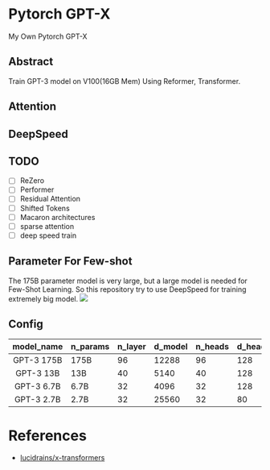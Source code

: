# Pytorch GPT-X
My Own Pytorch GPT-X 

## Abstract
Train GPT-3 model on V100(16GB Mem) Using Reformer, Transformer. 

## Attention

## DeepSpeed

## TODO

- [ ] ReZero
- [ ] Performer
- [ ] Residual Attention
- [ ] Shifted Tokens
- [ ] Macaron architectures
- [ ] sparse attention
- [ ] deep speed train

## Parameter For Few-shot
The 175B parameter model is very large, but a large model is needed for Few-Shot Learning.
So this repository try to use DeepSpeed for training extremely big model.
![](https://img1.daumcdn.net/thumb/R1280x0/?scode=mtistory2&fname=https%3A%2F%2Fblog.kakaocdn.net%2Fdn%2FbcCkzC%2FbtqEzhJ441q%2FCr6nzgvZHP4cDBj6bksKf0%2Fimg.png)

## Config
|   model_name    |n_params | n_layer | d_model | n_heads | d_head | batch_size | learning_rate |
|:---------------:|---------|---------|---------|---------|--------|------------|---------------|
|   GPT-3 175B    |  175B   |    96   |  12288  |    96   |   128  |    3.2M    |   0.6 x 10^-4 |
|   GPT-3 13B     |  13B    |    40   |  5140   |    40   |   128  |     2M     |   1.0 x 10^-4 |
|   GPT-3 6.7B    |  6.7B   |    32   |  4096   |    32   |   128  |     2M     |   1.2 x 10^-4 |
|   GPT-3 2.7B    |  2.7B   |    32   |  25560  |    32   |   80   |     1M     |   1.6 x 10^-4 |

# References
- [lucidrains/x-transformers](https://github.com/lucidrains/x-transformers)
